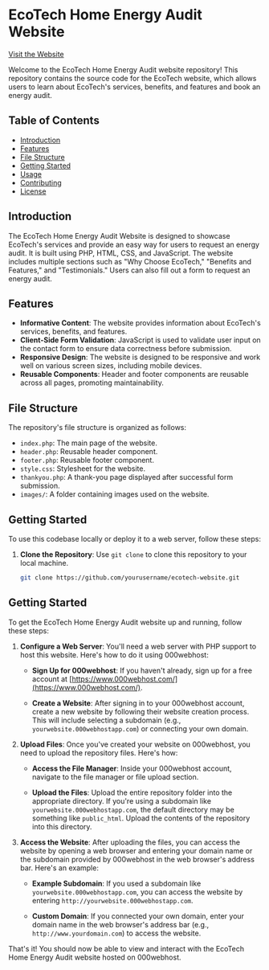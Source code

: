 # EcoTech Home Energy Audit Website

[Visit the Website](https://boss-eyed-drug.000webhostapp.com/)

Welcome to the EcoTech Home Energy Audit website repository! This repository contains the source code for the EcoTech website, which allows users to learn about EcoTech's services, benefits, and features and book an energy audit.

## Table of Contents

- [Introduction](#introduction)
- [Features](#features)
- [File Structure](#file-structure)
- [Getting Started](#getting-started)
- [Usage](#usage)
- [Contributing](#contributing)
- [License](#license)

## Introduction

The EcoTech Home Energy Audit Website is designed to showcase EcoTech's services and provide an easy way for users to request an energy audit. It is built using PHP, HTML, CSS, and JavaScript. The website includes multiple sections such as "Why Choose EcoTech," "Benefits and Features," and "Testimonials." Users can also fill out a form to request an energy audit.

## Features

- **Informative Content**: The website provides information about EcoTech's services, benefits, and features.
- **Client-Side Form Validation**: JavaScript is used to validate user input on the contact form to ensure data correctness before submission.
- **Responsive Design**: The website is designed to be responsive and work well on various screen sizes, including mobile devices.
- **Reusable Components**: Header and footer components are reusable across all pages, promoting maintainability.

## File Structure

The repository's file structure is organized as follows:

- `index.php`: The main page of the website.
- `header.php`: Reusable header component.
- `footer.php`: Reusable footer component.
- `style.css`: Stylesheet for the website.
- `thankyou.php`: A thank-you page displayed after successful form submission.
- `images/`: A folder containing images used on the website.

## Getting Started

To use this codebase locally or deploy it to a web server, follow these steps:

1. **Clone the Repository**: Use `git clone` to clone this repository to your local machine.

   ```bash
   git clone https://github.com/yourusername/ecotech-website.git
   
## Getting Started

To get the EcoTech Home Energy Audit website up and running, follow these steps:

1. **Configure a Web Server**: You'll need a web server with PHP support to host this website. Here's how to do it using 000webhost:

   - **Sign Up for 000webhost**: If you haven't already, sign up for a free account at [https://www.000webhost.com/](https://www.000webhost.com/).

   - **Create a Website**: After signing in to your 000webhost account, create a new website by following their website creation process. This will include selecting a subdomain (e.g., `yourwebsite.000webhostapp.com`) or connecting your own domain.

2. **Upload Files**: Once you've created your website on 000webhost, you need to upload the repository files. Here's how:

   - **Access the File Manager**: Inside your 000webhost account, navigate to the file manager or file upload section.

   - **Upload the Files**: Upload the entire repository folder into the appropriate directory. If you're using a subdomain like `yourwebsite.000webhostapp.com`, the default directory may be something like `public_html`. Upload the contents of the repository into this directory.

3. **Access the Website**: After uploading the files, you can access the website by opening a web browser and entering your domain name or the subdomain provided by 000webhost in the web browser's address bar. Here's an example:

   - **Example Subdomain**: If you used a subdomain like `yourwebsite.000webhostapp.com`, you can access the website by entering `http://yourwebsite.000webhostapp.com`.

   - **Custom Domain**: If you connected your own domain, enter your domain name in the web browser's address bar (e.g., `http://www.yourdomain.com`) to access the website.

That's it! You should now be able to view and interact with the EcoTech Home Energy Audit website hosted on 000webhost.
